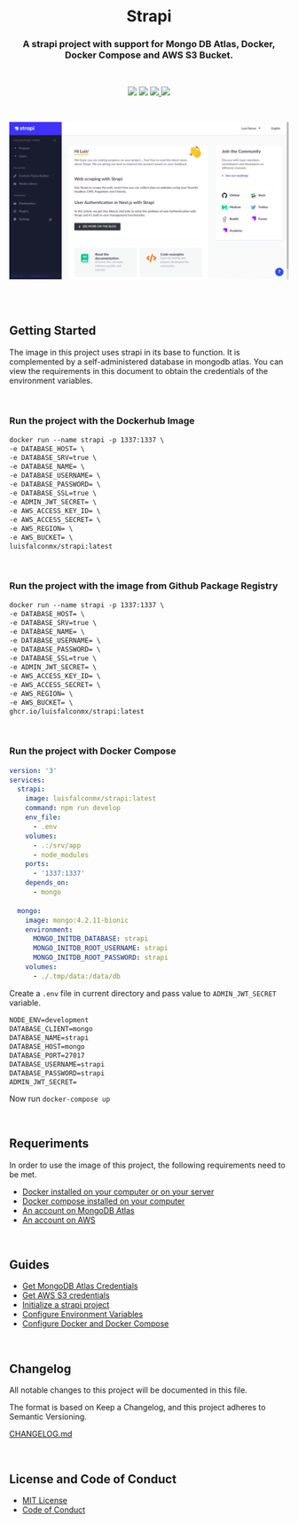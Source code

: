 <h1 align="center">Strapi</h1>

<h3 align="center">A strapi project with support for Mongo DB Atlas, Docker, Docker Compose and AWS S3 Bucket.
</h3>

<br>

<p align="center">
  <img src="https://img.shields.io/badge/Node%20js-14.15.4-3c730f?style=for-the-badge&logo=node.js&labelColor=20232a" />
  <img src="https://img.shields.io/badge/strapi-3.4.5-35408a?style=for-the-badge&logo=strapi&labelColor=20232a" />
  <a href="https://hub.docker.com/r/luisfalconmx/strapi">
    <img src="https://img.shields.io/endpoint?url=https://gist.githubusercontent.com/luisfalconmx/a5061f5a6d416bf2228bedc05f8dfa1b/raw/docker-badge.json" />
  </a>
  <a href="https://github.com/luisfalconmx/strapi/blob/main/LICENSE">
    <img src="https://img.shields.io/badge/license-MIT-orange?style=for-the-badge&logo=github&labelColor=20232a" />
  </a>
</p>

<br>

<p align="center">
  <img src="./docs/images/strapi-cover.png" />
</p>

<br><br>

## Getting Started

The image in this project uses strapi in its base to function. It is complemented by a self-administered database in mongodb atlas. You can view the requirements in this document to obtain the credentials of the environment variables.

<br>

### Run the project with the Dockerhub Image

```
docker run --name strapi -p 1337:1337 \
-e DATABASE_HOST= \
-e DATABASE_SRV=true \
-e DATABASE_NAME= \
-e DATABASE_USERNAME= \
-e DATABASE_PASSWORD= \
-e DATABASE_SSL=true \
-e ADMIN_JWT_SECRET= \
-e AWS_ACCESS_KEY_ID= \
-e AWS_ACCESS_SECRET= \
-e AWS_REGION= \
-e AWS_BUCKET= \
luisfalconmx/strapi:latest
```

<br>

### Run the project with the image from Github Package Registry

```
docker run --name strapi -p 1337:1337 \
-e DATABASE_HOST= \
-e DATABASE_SRV=true \
-e DATABASE_NAME= \
-e DATABASE_USERNAME= \
-e DATABASE_PASSWORD= \
-e DATABASE_SSL=true \
-e ADMIN_JWT_SECRET= \
-e AWS_ACCESS_KEY_ID= \
-e AWS_ACCESS_SECRET= \
-e AWS_REGION= \
-e AWS_BUCKET= \
ghcr.io/luisfalconmx/strapi:latest
```

<br>

### Run the project with Docker Compose

```yml
version: '3'
services:
  strapi:
    image: luisfalconmx/strapi:latest
    command: npm run develop
    env_file:
      - .env
    volumes:
      - .:/srv/app
      - node_modules
    ports:
      - '1337:1337'
    depends_on:
      - mongo

  mongo:
    image: mongo:4.2.11-bionic
    environment:
      MONGO_INITDB_DATABASE: strapi
      MONGO_INITDB_ROOT_USERNAME: strapi
      MONGO_INITDB_ROOT_PASSWORD: strapi
    volumes:
      - ./.tmp/data:/data/db
```

Create a `.env` file in current directory and pass value to `ADMIN_JWT_SECRET` variable.

```
NODE_ENV=development
DATABASE_CLIENT=mongo
DATABASE_NAME=strapi
DATABASE_HOST=mongo
DATABASE_PORT=27017
DATABASE_USERNAME=strapi
DATABASE_PASSWORD=strapi
ADMIN_JWT_SECRET=
```

Now run `docker-compose up`

<br>

## Requeriments

In order to use the image of this project, the following requirements need to be met.

- [Docker installed on your computer or on your server](https://docs.docker.com/engine/install/)
- [Docker compose installed on your computer](https://docs.docker.com/compose/install/)
- [An account on MongoDB Atlas](https://www.mongodb.com/cloud/atlas)
- [An account on AWS](https://aws.amazon.com/)

<br>

## Guides

- [Get MongoDB Atlas Credentials](https://github.com/luisfalconmx/strapi/blob/main/docs/lang/eng/mongodb-atlas.md)
- [Get AWS S3 credentials](https://github.com/luisfalconmx/strapi/blob/main/docs/lang/eng/aws-s3.md)
- [Initialize a strapi project](https://github.com/luisfalconmx/strapi/blob/main/docs/lang/eng/start-project.md)
- [Configure Environment Variables](https://github.com/luisfalconmx/strapi/blob/main/docs/lang/eng/variables.md)
- [Configure Docker and Docker Compose](https://github.com/luisfalconmx/strapi/blob/main/docs/lang/eng/docker.md)

<br>

## Changelog

All notable changes to this project will be documented in this file.

The format is based on Keep a Changelog, and this project adheres to Semantic Versioning.

[CHANGELOG.md]()

<br>

## License and Code of Conduct

- [MIT License](https://github.com/luisfalconmx/strapi/blob/main/LICENSE)
- [Code of Conduct](https://github.com/luisfalconmx/strapi/blob/main/CODE_OF_CONDUCT.md)
